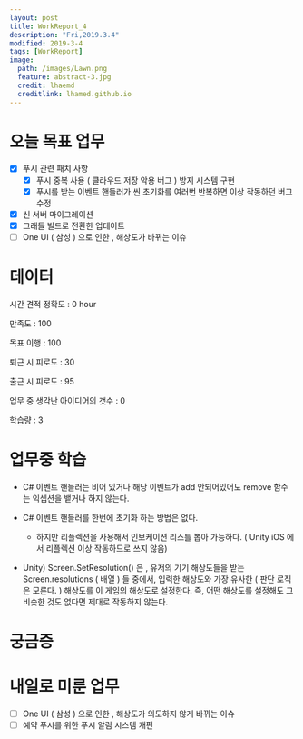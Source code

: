 ```yaml
---
layout: post
title: WorkReport_4
description: "Fri,2019.3.4"
modified: 2019-3-4
tags: [WorkReport]
image:
  path: /images/Lawn.png
  feature: abstract-3.jpg
  credit: lhaemd
  creditlink: lhamed.github.io
---
```

# 오늘 목표 업무 
- [x] 푸시 관련 패치 사항 
  - [x] 푸시 중복 사용 ( 클라우드 저장 악용 버그 ) 방지 시스템 구현 
  - [x] 푸시를 받는 이벤트 핸들러가 씬 초기화를 여러번 반복하면 이상 작동하던 버그 수정 
- [x] 신 서버 마이그레이션 
- [x] 그래들 빌드로 전환한 업데이트 
- [ ] One UI ( 삼성 ) 으로 인한 , 해상도가 바뀌는 이슈 

# 데이터 
시간 견적 정확도 : 0 hour

만족도 : 100

목표 이행 : 100

퇴근 시 피로도 : 30

출근 시 피로도 : 95

업무 중 생각난 아이디어의 갯수 : 0

학습량 : 3

# 업무중 학습

- C# 이벤트 핸들러는 비어 있거나 해당 이벤트가 add 안되어있어도 remove 함수는 익셉션을 뱉거나 하지 않는다.

- C# 이벤트 핸들러를 한번에 초기화 하는 방법은 없다. 
  - 하지만 리플렉션을 사용해서 인보케이션 리스틀 뽑아 가능하다. ( Unity iOS 에서 리플렉션 이상 작동하므로 쓰지 않음)

- Unity) Screen.SetResolution() 은 , 유저의 기기 해상도들을 받는  Screen.resolutions ( 배열 ) 들 중에서, 입력한 해상도와 가장 유사한 ( 판단 로직은 모른다. ) 해상도를 이 게임의 해상도로 설정한다. 즉, 어떤 해상도를 설정해도 그 비슷한 것도 없다면 제대로 작동하지 않는다. 

# 궁금증

# 내일로 미룬 업무 
- [ ] One UI ( 삼성 ) 으로 인한 , 해상도가 의도하지 않게 바뀌는 이슈 
- [ ] 예약 푸시를 위한 푸시 알림 시스템 개편 